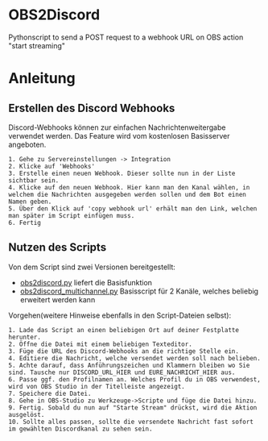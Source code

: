 # OBS2Discord
Pythonscript to send a POST request to a webhook URL on OBS action "start streaming"

# Anleitung

## Erstellen des Discord Webhooks

Discord-Webhooks können zur einfachen Nachrichtenweitergabe verwendet werden. Das Feature wird vom kostenlosen Basisserver angeboten.

    1. Gehe zu Servereinstellungen -> Integration
    2. Klicke auf 'Webhooks'
    3. Erstelle einen neuen Webhook. Dieser sollte nun in der Liste sichtbar sein.
    4. Klicke auf den neuen Webhook. Hier kann man den Kanal wählen, in welchem die Nachrichten ausgegeben werden sollen und dem Bot einen Namen geben.
    5. Über den Klick auf 'copy webhook url' erhält man den Link, welchen man später im Script einfügen muss.
    6. Fertig

## Nutzen des Scripts

Von dem Script sind zwei Versionen bereitgestellt:

 - [obs2discord.py](https://github.com/sc2de/OBS2Discord/blob/main/obs2discord.py) liefert die Basisfunktion
 - [obs2discord_multichannel.py](https://github.com/sc2de/OBS2Discord/blob/main/obs2discord_multichannel.py) Basisscript für 2 Kanäle, welches beliebig erweitert werden kann


Vorgehen(weitere Hinweise ebenfalls in den Script-Dateien selbst):

    1. Lade das Script an einen beliebigen Ort auf deiner Festplatte herunter.
    2. Öffne die Datei mit einem beliebigen Texteditor.
    3. Füge die URL des Discord-Webhooks an die richtige Stelle ein.
    4. Editiere die Nachricht, welche versendet werden soll nach belieben.
    5. Achte darauf, dass Anführungszeichen und Klammern bleiben wo Sie sind. Tausche nur DISCORD_URL_HIER und EURE_NACHRICHT_HIER aus.
    6. Passe ggf. den Profilnamen an. Welches Profil du in OBS verwendest, wird von OBS Studio in der Titelleiste angezeigt.
    7. Speichere die Datei.
    8. Gehe in OBS-Studio zu Werkzeuge->Scripte und füge die Datei hinzu.
    9. Fertig. Sobald du nun auf "Starte Stream" drückst, wird die Aktion ausgelöst.
    10. Sollte alles passen, sollte die versendete Nachricht fast sofort im gewählten Discordkanal zu sehen sein.
